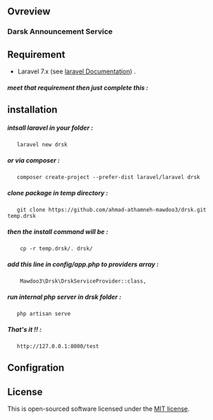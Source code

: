 ## Ovreview
### Darsk Announcement Service

## Requirement

- Laravel 7.x (see [laravel Documentation](https://laravel.com/docs/7.x/#server-requirements)) .

##### meet that requirement then just complete this :

## installation 
##### intsall laravel in your folder :
       laravel new drsk
##### or via composer :
       composer create-project --prefer-dist laravel/laravel drsk
##### clone package  in temp directory :
       git clone https://github.com/ahmad-athamneh-mawdoo3/drsk.git temp.drsk
##### then the install command will be :
        cp -r temp.drsk/. drsk/
##### add this line in config/app.php to providers array :
        Mawdoo3\Drsk\DrskServiceProvider::class,
##### run internal php server in drsk folder :
       php artisan serve
##### That's it !! :
       http://127.0.0.1:8000/test

## Configration

## License
This is open-sourced software licensed under the [MIT license](http://opensource.org/licenses/MIT).
